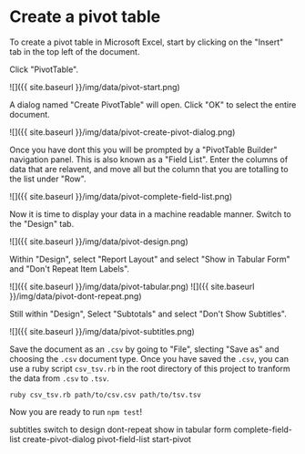 # Create a pivot table

To create a pivot table in Microsoft Excel, start by clicking on the "Insert" tab in the top left of the document.

Click "PivotTable".

![]({{ site.baseurl }}/img/data/pivot-start.png)

A dialog named "Create PivotTable" will open. Click "OK" to select the entire document.

![]({{ site.baseurl }}/img/data/pivot-create-pivot-dialog.png)

Once you have dont this you will be prompted by a "PivotTable Builder" navigation panel. This is also known as a "Field List". Enter the columns of data that are relavent, and move all but the column that you are totalling to the list under "Row".

![]({{ site.baseurl }}/img/data/pivot-complete-field-list.png)

Now it is time to display your data in a machine readable manner. Switch to the "Design" tab.

![]({{ site.baseurl }}/img/data/pivot-design.png)

Within "Design", select "Report Layout" and select "Show in Tabular Form" and "Don't Repeat Item Labels".

![]({{ site.baseurl }}/img/data/pivot-tabular.png)
![]({{ site.baseurl }}/img/data/pivot-dont-repeat.png)

Still within "Design", Select "Subtotals" and select "Don't Show Subtitles".

![]({{ site.baseurl }}/img/data/pivot-subtitles.png)

Save the document as an `.csv` by going to "File", slecting "Save as" and choosing the `.csv` document type. Once you have saved the `.csv`, you can use a ruby script `csv_tsv.rb` in the root directory of this project to tranform the data from `.csv` to `.tsv`.

```
ruby csv_tsv.rb path/to/csv.csv path/to/tsv.tsv
```

Now you are ready to run `npm test`!


subtitles
switch to design
dont-repeat
show in tabular form
complete-field-list
create-pivot-dialog
pivot-field-list
start-pivot
